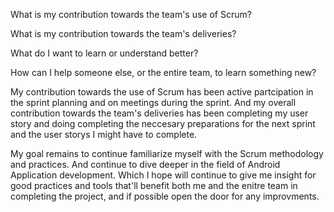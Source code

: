 What is my contribution towards the team's use of Scrum?

What is my contribution towards the team's deliveries?

What do I want to learn or understand better?

How can I help someone else, or the entire team, to learn something new?

My contribution towards the use of Scrum has been active partcipation in the sprint planning and 
on meetings during the sprint. And my overall contribution towards the team's deliveries has been
completing my user story and doing completing the neccesary preparations for the next sprint and
the user storys I might have to complete.

My goal remains to continue familiarize myself with the Scrum methodology and practices.
And continue to dive deeper in the field of Android Application development. Which I hope
will continue to give me insight for good practices and tools that'll benefit both me and 
the enitre team in completing the project, and if possible open the door for any improvments.
